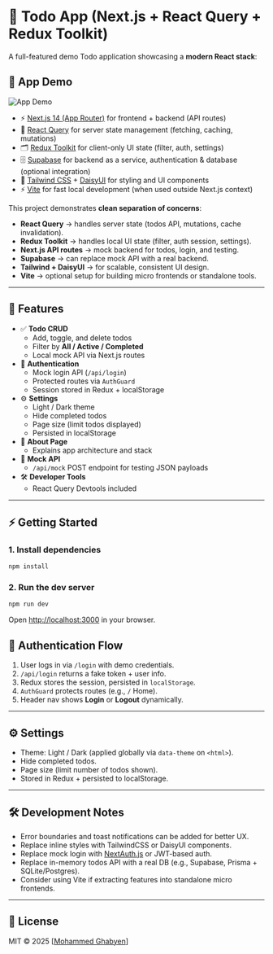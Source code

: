 # 📝 Todo App (Next.js + React Query + Redux Toolkit)

A full-featured demo Todo application showcasing a **modern React stack**:

## 🎥 App Demo

![App Demo](./demo/demo.gif)

- ⚡ [Next.js 14 (App Router)](https://nextjs.org/) for frontend + backend (API routes)
- 🔄 [React Query](https://tanstack.com/query/latest) for server state management (fetching, caching, mutations)
- 🗂 [Redux Toolkit](https://redux-toolkit.js.org/) for client-only UI state (filter, auth, settings)
- 🗄 [Supabase](https://supabase.com/) for backend as a service, authentication & database (optional integration)
- 🎨 [Tailwind CSS](https://tailwindcss.com/) + [DaisyUI](https://daisyui.com/) for styling and UI components
- ⚡ [Vite](https://vitejs.dev/) for fast local development (when used outside Next.js context)

This project demonstrates **clean separation of concerns**:

- **React Query** → handles server state (todos API, mutations, cache invalidation).
- **Redux Toolkit** → handles local UI state (filter, auth session, settings).
- **Next.js API routes** → mock backend for todos, login, and testing.
- **Supabase** → can replace mock API with a real backend.
- **Tailwind + DaisyUI** → for scalable, consistent UI design.
- **Vite** → optional setup for building micro frontends or standalone tools.

---

## 🚀 Features

- ✅ **Todo CRUD**
  - Add, toggle, and delete todos
  - Filter by **All / Active / Completed**
  - Local mock API via Next.js routes
- 👤 **Authentication**
  - Mock login API (`/api/login`)
  - Protected routes via `AuthGuard`
  - Session stored in Redux + localStorage
- ⚙️ **Settings**
  - Light / Dark theme
  - Hide completed todos
  - Page size (limit todos displayed)
  - Persisted in localStorage
- 📖 **About Page**
  - Explains app architecture and stack
- 🧪 **Mock API**
  - `/api/mock` POST endpoint for testing JSON payloads
- 🛠 **Developer Tools**
  - React Query Devtools included

---

## ⚡ Getting Started

### 1. Install dependencies

```bash
npm install
```

### 2. Run the dev server

```bash
npm run dev
```

Open [http://localhost:3000](http://localhost:3000) in your browser.

## 🔐 Authentication Flow

1. User logs in via `/login` with demo credentials.
2. `/api/login` returns a fake token + user info.
3. Redux stores the session, persisted in `localStorage`.
4. `AuthGuard` protects routes (e.g., `/` Home).
5. Header nav shows **Login** or **Logout** dynamically.

---

## ⚙️ Settings

- Theme: Light / Dark (applied globally via `data-theme` on `<html>`).
- Hide completed todos.
- Page size (limit number of todos shown).
- Stored in Redux + persisted to localStorage.

---

## 🛠 Development Notes

- Error boundaries and toast notifications can be added for better UX.
- Replace inline styles with TailwindCSS or DaisyUI components.
- Replace mock login with [NextAuth.js](https://next-auth.js.org/) or JWT-based auth.
- Replace in-memory todos API with a real DB (e.g., Supabase, Prisma + SQLite/Postgres).
- Consider using Vite if extracting features into standalone micro frontends.

---

## 📜 License

MIT © 2025 [[Mohammed Ghabyen](https://github.com/mhmdgh92)]
